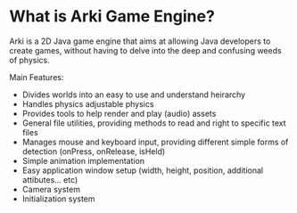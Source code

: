 # What is Arki Game Engine?

Arki is a 2D Java game engine that aims at allowing Java developers to create games, without having to delve into the deep and confusing weeds of physics.

Main Features:
- Divides worlds into an easy to use and understand heirarchy
- Handles physics adjustable physics
- Provides tools to help render and play (audio) assets
- General file utilities, providing methods to read and right to specific text files
- Manages mouse and keyboard input, providing different simple forms of detection (onPress, onRelease, isHeld)
- Simple animation implementation
- Easy application window setup (width, height, position, additional attibutes... etc)
- Camera system
- Initialization system

